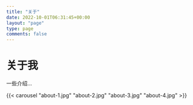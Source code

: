 ```yaml
---
title: "关于"
date: 2022-10-01T06:31:45+00:00
layout: "page"
type: page
comments: false
---
```


# 关于我

一些介绍...


{{< carousel "about-1.jpg" "about-2.jpg" "about-3.jpg" "about-4.jpg" >}}
<!-- ![About ME](about-1.jpg) -->